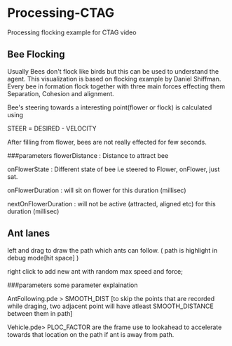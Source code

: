 # Processing-CTAG
Processing flocking example for CTAG video

## Bee Flocking
Usually Bees don't flock like birds but this can be used to understand the agent. This visualization is based on flocking example by Daniel Shiffman. Every bee in formation flock together with three main forces effecting them
Separation, Cohesion and alignment.

Bee's steering towards a interesting point(flower or flock) is calculated using

STEER = DESIRED - VELOCITY

After filling from flower, bees are not really effected for few seconds.


###parameters 
flowerDistance :  Distance to attract bee

onFlowerState : Different state of bee i.e steered to Flower, onFlower, just sat.

onFlowerDuration : will sit on flower for this duration  (millisec)

nextOnFlowerDuration : will not be active (attracted, aligned etc) for this duration (millisec) 


## Ant lanes

left and drag to draw the path which ants can follow. ( path is highlight in debug mode[hit space] )

right click to add new ant with random max speed and force;

###parameters
some parameter explaination

AntFollowing.pde > SMOOTH_DIST [to skip the points that are recorded while draging, two adjacent point will have atleast SMOOTH_DISTANCE between them in path]

Vehicle.pde> PLOC_FACTOR  are the frame use to lookahead to accelerate towards that location on the path if ant is away from path.

